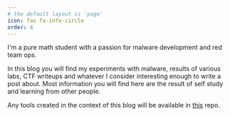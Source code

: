 ```yaml
---
# the default layout is 'page'
icon: fas fa-info-circle
order: 4
---
```


I'm a pure math student with a passion for malware development and red team ops.

In this blog you will find my experiments with malware, results of various labs, CTF writeups and whatever I consider interesting enough to write a post about.
Most information you will find here are the result of self study and learning from other people.

Any tools created in the context of this blog will be available in [this](https://github.com/l00sy4/blog-related-projects) repo.
